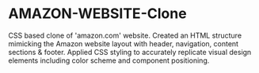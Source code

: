 
# AMAZON-WEBSITE-Clone
CSS based clone of 'amazon.com' website. Created an HTML structure mimicking the Amazon website layout with header, navigation, content sections &amp; footer. Applied CSS styling to accurately replicate visual design elements including color scheme and component positioning.
